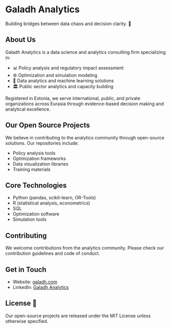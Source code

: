 # Galadh Analytics

Building bridges between data chaos and decision clarity. 🔮

## About Us

Galadh Analytics is a data science and analytics consulting firm specializing in:
- 📊 Policy analysis and regulatory impact assessment
- ⚙️ Optimization and simulation modeling
- 🤖 Data analytics and machine learning solutions
- 🏛️ Public sector analytics and capacity building

Registered in Estonia, we serve international, public, and private organizations across Eurasia through evidence-based decision making and analytical excellence.

## Our Open Source Projects

We believe in contributing to the analytics community through open-source solutions. Our repositories include:
- Policy analysis tools
- Optimization frameworks
- Data visualization libraries
- Training materials

## Core Technologies 

- Python (pandas, scikit-learn, OR-Tools)
- R (statistical analysis, econometrics)
- SQL
- Optimization software
- Simulation tools

## Contributing

We welcome contributions from the analytics community. Please check our contribution guidelines and code of conduct.

## Get in Touch

- Website: [galadh.com](https://galadh.com)
- LinkedIn: [Galadh Analytics](https://www.linkedin.com/company/galadh-analytics/about/)

## License 📄

Our open-source projects are released under the MIT License unless otherwise specified.
